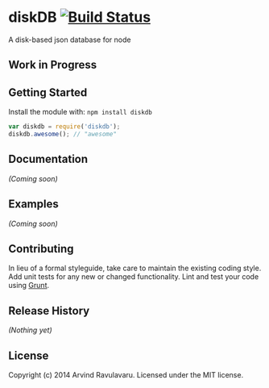 # diskDB [![Build Status](https://secure.travis-ci.org/arvindr21/diskdb.png?branch=master)](http://travis-ci.org/arvindr21/diskdb)

A disk-based json database for node

## Work in Progress

## Getting Started
Install the module with: `npm install diskdb`

```javascript
var diskdb = require('diskdb');
diskdb.awesome(); // "awesome"
```

## Documentation
_(Coming soon)_

## Examples
_(Coming soon)_

## Contributing
In lieu of a formal styleguide, take care to maintain the existing coding style. Add unit tests for any new or changed functionality. Lint and test your code using [Grunt](http://gruntjs.com/).

## Release History
_(Nothing yet)_

## License
Copyright (c) 2014 Arvind Ravulavaru. Licensed under the MIT license.
